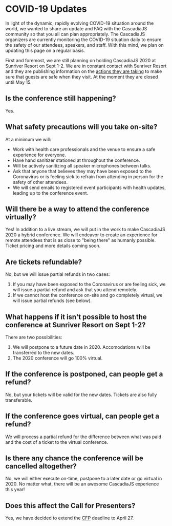 # COVID-19 Updates

In light of the dynamic, rapidly evolving COVID-19 situation around the world, we wanted to share an update and FAQ with the CascadiaJS community so that you all can plan appropriately. The CascadiaJS organizers are currently monitoring the COVID-19 situation daily to ensure the safety of our attendees, speakers, and staff. With this mind, we plan on updating this page on a regular basis.

First and foremost, we are still planning on holding CascadiaJS 2020 at Sunriver Resort on Sept 1-2. We are in constant contact with Sunriver Resort and they are publishing information on the [actions they are taking](https://www.destinationhotels.com/sunriver-resort/resort/coronavirus-actions) to make sure that guests are safe when they visit. At the moment they are closed until May 15.

## Is the conference still happening?

Yes.

## What safety precautions will you take on-site?

At a minimum we will:

* Work with health care professionals and the venue to ensure a safe experience for everyone.
* Have hand sanitizer stationed at throughout the conference.
* Will be actively sanitizing all speaker microphones between talks.
* Ask that anyone that believes they may have been exposed to the Coronavirus or is feeling sick to refrain from attending in person for the safety of other attendees.
* We will send emails to registered event participants with health updates, leading up to the conference event. 

## Will there be a way to attend the conference virtually?

Yes! In addition to a live stream, we will put in the work to make CascadiaJS 2020 a hybrid conference. We will endeavor to create an experience for remote attendees that is as close to "being there" as humanly possible. Ticket pricing and more details coming soon.

## Are tickets refundable?

No, but we will issue partial refunds in two cases:


1. If you may have been exposed to the Coronavirus or are feeling sick, we will issue a partial refund and ask that you attend remotely.
2. If we cannot host the conference on-site and go completely virtual, we will issue partial refunds (see below).

## What happens if it isn't possible to host the conference at Sunriver Resort on Sept 1-2?

There are two possibilities:

1. We will postpone to a future date in 2020. Accomodations will be transferred to the new dates.
2. The 2020 conference will go 100% virtual.

## If the conference is postponed, can people get a refund?

No, but your tickets will be valid for the new dates. Tickets are also fully transferable. 

## If the conference goes virtual, can people get a refund?

We will process a partial refund for the difference between what was paid and the cost of a ticket to the virtual conference.

## Is there any chance the conference will be cancelled altogether?

No, we will either execute on-time, postpone to a later date or go virtual in 2020. No matter what, there will be an awesome CascadiaJS experience this year!

## Does this affect the Call for Presenters?

Yes, we have decided to extend the [CFP](/cfp) deadline to <span class="highlight warning">April 27</span>.



